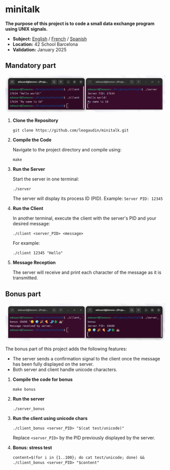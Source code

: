 # minitalk

**The purpose of this project is to code a small data exchange program
using UNIX signals.**

- **Subject:** [English](subject/en.subject.pdf) / [French](subject/fr.subject.pdf) / [Spanish](subject/es.subject.pdf)
- **Location:** 42 School Barcelona
- **Validation:** January 2025

## Mandatory part

![42 minitalk mandatory part](test/screenshot/42_minitalk_mandatory_part.png "Screenshot of server and client terminals of mandatory part of Minitalk project at 42 school")

1. **Clone the Repository**

	```
	git clone https://github.com/leogaudin/minitalk.git
	```
2. **Compile the Code**

	Navigate to the project directory and compile using:
	```
	make
	```

3. **Run the Server**

	Start the server in one terminal:
	```
	./server
	```
	The server will display its process ID (PID). Example: `Server PID: 12345`

4. **Run the Client**

	In another terminal, execute the client with the server's PID and your desired message:
	```
	./client <server_PID> <message>
	```

	For example:
	```
	./client 12345 "Hello"
	```

5. **Message Reception**

	The server will receive and print each character of the message as it is transmitted.

## Bonus part

![42 minitalk bonus part](test/screenshot/42_minitalk_bonus_part.png "Screenshot of server and client terminals in bonus part of Minitalk project at 42 school")

The bonus part of this project adds the following features:
- The server sends a confirmation signal to the client once the message has been fully displayed on the server.
- Both server and client handle unicode characters.

1. **Compile the code for bonus**
	```
	make bonus
	```

2. **Run the server**
	```
	./server_bonus
	```

3. **Run the client using unicode chars**
	```
	./client_bonus <server_PID> "$(cat test/unicode)"
	```
	Replace `<server_PID>` by the PID previously displayed by the server.

4. **Bonus: stress test**
	```
	content=$(for i in {1..100}; do cat test/unicode; done) && ./client_bonus <server_PID> "$content"
	```
